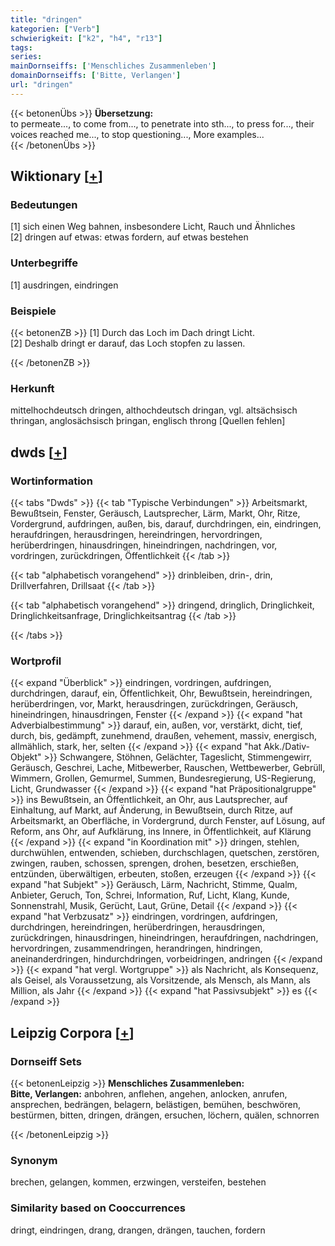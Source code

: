 ```yaml
---
title: "dringen"
kategorien: ["Verb"]
schwierigkeit: ["k2", "h4", "r13"]
tags:
series:
mainDornseiffs: ['Menschliches Zusammenleben']
domainDornseiffs: ['Bitte, Verlangen']
url: "dringen"
---
```


{{< betonenÜbs >}}
**Übersetzung:**  
to permeate..., to come from..., to penetrate into sth..., to press for..., their voices reached me..., to stop questioning..., More examples...  
{{< /betonenÜbs >}}

## Wiktionary [[+](https://de.wiktionary.org/wiki/dringen)]

### Bedeutungen
[1] sich einen Weg bahnen, insbesondere Licht, Rauch und Ähnliches  
[2] dringen auf etwas: etwas fordern, auf etwas bestehen  

### Unterbegriffe
[1] ausdringen, eindringen  

### Beispiele
{{< betonenZB >}}
[1] Durch das Loch im Dach dringt Licht.  
[2] Deshalb dringt er darauf, das Loch stopfen zu lassen.  

{{< /betonenZB >}}
### Herkunft
mittelhochdeutsch dringen, althochdeutsch dringan, vgl. altsächsisch thringan, anglosächsisch  þringan, englisch throng [Quellen fehlen]  



## dwds [[+](https://www.dwds.de/wb/dringen)]

### Wortinformation
{{< tabs "Dwds" >}}
{{< tab "Typische Verbindungen" >}}
Arbeitsmarkt, Bewußtsein, Fenster, Geräusch, Lautsprecher, Lärm, Markt, Ohr, Ritze, Vordergrund, aufdringen, außen, bis, darauf, durchdringen, ein, eindringen, heraufdringen, herausdringen, hereindringen, hervordringen, herüberdringen, hinausdringen, hineindringen, nachdringen, vor, vordringen, zurückdringen, Öffentlichkeit
{{< /tab >}}

{{< tab "alphabetisch vorangehend" >}}
drinbleiben, drin-, drin, Drillverfahren, Drillsaat
{{< /tab >}}

{{< tab "alphabetisch vorangehend" >}}
dringend, dringlich, Dringlichkeit, Dringlichkeitsanfrage, Dringlichkeitsantrag
{{< /tab >}}

{{< /tabs >}}

### Wortprofil
{{< expand "Überblick" >}} eindringen, vordringen, aufdringen, durchdringen, darauf, ein, Öffentlichkeit, Ohr, Bewußtsein, hereindringen, herüberdringen, vor, Markt, herausdringen, zurückdringen, Geräusch, hineindringen, hinausdringen, Fenster {{< /expand >}}
{{< expand "hat Adverbialbestimmung" >}} darauf, ein, außen, vor, verstärkt, dicht, tief, durch, bis, gedämpft, zunehmend, draußen, vehement, massiv, energisch, allmählich, stark, her, selten {{< /expand >}}
{{< expand "hat Akk./Dativ-Objekt" >}} Schwangere, Stöhnen, Gelächter, Tageslicht, Stimmengewirr, Geräusch, Geschrei, Lache, Mitbewerber, Rauschen, Wettbewerber, Gebrüll, Wimmern, Grollen, Gemurmel, Summen, Bundesregierung, US-Regierung, Licht, Grundwasser {{< /expand >}}
{{< expand "hat Präpositionalgruppe" >}} ins Bewußtsein, an Öffentlichkeit, an Ohr, aus Lautsprecher, auf Einhaltung, auf Markt, auf Änderung, in Bewußtsein, durch Ritze, auf Arbeitsmarkt, an Oberfläche, in Vordergrund, durch Fenster, auf Lösung, auf Reform, ans Ohr, auf Aufklärung, ins Innere, in Öffentlichkeit, auf Klärung {{< /expand >}}
{{< expand "in Koordination mit" >}} dringen, stehlen, durchwühlen, entwenden, schieben, durchschlagen, quetschen, zerstören, zwingen, rauben, schossen, sprengen, drohen, besetzen, erschießen, entzünden, überwältigen, erbeuten, stoßen, erzeugen {{< /expand >}}
{{< expand "hat Subjekt" >}} Geräusch, Lärm, Nachricht, Stimme, Qualm, Anbieter, Geruch, Ton, Schrei, Information, Ruf, Licht, Klang, Kunde, Sonnenstrahl, Musik, Gerücht, Laut, Grüne, Detail {{< /expand >}}
{{< expand "hat Verbzusatz" >}} eindringen, vordringen, aufdringen, durchdringen, hereindringen, herüberdringen, herausdringen, zurückdringen, hinausdringen, hineindringen, heraufdringen, nachdringen, hervordringen, zusammendringen, herandringen, hindringen, aneinanderdringen, hindurchdringen, vorbeidringen, andringen {{< /expand >}}
{{< expand "hat vergl. Wortgruppe" >}} als Nachricht, als Konsequenz, als Geisel, als Voraussetzung, als Vorsitzende, als Mensch, als Mann, als Million, als Jahr {{< /expand >}}
{{< expand "hat Passivsubjekt" >}} es {{< /expand >}}

## Leipzig Corpora [[+](https://corpora.uni-leipzig.de/en/res?word=dringen&corpusId=deu_newscrawl-public_2018)]

### Dornseiff Sets
{{< betonenLeipzig >}}
**Menschliches Zusammenleben:**  
**Bitte, Verlangen:** anbohren, anflehen, angehen, anlocken, anrufen, ansprechen, bedrängen, belagern, belästigen, bemühen, beschwören, bestürmen, bitten, dringen, drängen, ersuchen, löchern, quälen, schnorren  

{{< /betonenLeipzig >}}

### Synonym
brechen, gelangen, kommen, erzwingen, versteifen, bestehen


### Similarity based on Cooccurrences
dringt, eindringen, drang, drangen, drängen, tauchen, fordern

